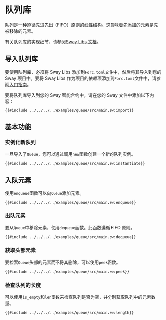 # 队列库

队列是一种遵循先进先出（FIFO）原则的线性结构。这意味着先添加的元素是先被移除的元素。

有关队列库的实现细节，请参阅[Sway Libs 文档](https://fuellabs.github.io/sway-libs/master/sway_libs/queue/index.html)。

## 导入队列库

要使用队列库，必须将 Sway Libs 添加到`Forc.toml`文件中，然后将其导入到您的 Sway 项目中。要将 Sway Libs 作为项目的依赖项添加到`Forc.toml`文件中，请参阅[入门指南](../getting_started/index.md)。

要将队列库导入到您的 Sway 智能合约中，请在您的 Sway 文件中添加以下内容：

```sway
{{#include ../../../../examples/queue/src/main.sw:import}}
```

## 基本功能

### 实例化新队列

一旦导入了`Queue`，您可以通过调用`new`函数创建一个新的队列实例。

```sway
{{#include ../../../../examples/queue/src/main.sw:instantiate}}
```

## 入队元素

使用`enqueue`函数可以向`Queue`添加元素。

```sway
{{#include ../../../../examples/queue/src/main.sw:enqueue}}
```

### 出队元素

要从`Queue`中移除元素，使用`dequeue`函数。此函数遵循 FIFO 原则。

```sway
{{#include ../../../../examples/queue/src/main.sw:dequeue}}
```

### 获取头部元素

要检索`Queue`头部的元素而不将其删除，可以使用`peek`函数。

```sway
{{#include ../../../../examples/queue/src/main.sw:peek}}
```

### 检查队列的长度

可以使用`is_empty`和`len`函数来检查队列是否为空，并分别获取队列中的元素数量。

```sway
{{#include ../../../../examples/queue/src/main.sw:length}}
```
